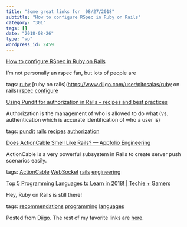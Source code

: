 ```yaml
---
title: "Some great links for  08/27/2018"
subtitle: "How to configure RSpec in Ruby on Rails"
category: "301"
tags: []
date: "2018-08-26"
type: "wp"
wordpress_id: 2459
---
```

[How to configure RSpec in Ruby on Rails](https://blog.eq8.eu/article/junior-developer-set-up-rails-with-rspec-factorybot-database-cleaner.html) 

I’m not personally an rspec fan, but lots of people are 

 tags: [ruby](https://www.diigo.com/user/pitosalas/ruby) [ruby on rails](https://www.diigo.com/user/pitosalas/ruby on rails) [rspec](https://www.diigo.com/user/pitosalas/rspec) [configure](https://www.diigo.com/user/pitosalas/configure)

 [Using Pundit for authorization in Rails – recipes and best practices](https://crypt.codemancers.com/posts/2018-07-29-leveraging-pundit/) 

Authorization is the management of who is allowed to do what (vs. authentication which is accurate identification of who a user is)

 tags: [pundit](https://www.diigo.com/user/pitosalas/pundit) [rails](https://www.diigo.com/user/pitosalas/rails) [recipes](https://www.diigo.com/user/pitosalas/recipes) [authorization](https://www.diigo.com/user/pitosalas/authorization)

 [Does ActionCable Smell Like Rails? — Appfolio Engineering](http://engineering.appfolio.com/appfolio-engineering/2018/8/6/does-actioncable-smell-like-rails) 

ActionCable is a very powerful subsystem in Rails to create server push scenarios easily. 

 tags: [ActionCable](https://www.diigo.com/user/pitosalas/ActionCable) [WebSocket](https://www.diigo.com/user/pitosalas/WebSocket) [rails](https://www.diigo.com/user/pitosalas/rails) [engineering](https://www.diigo.com/user/pitosalas/engineering)

 [Top 5 Programming Languages to Learn in 2018! | Techie + Gamers](https://techiegamers.com/top-5-programming-languages/) 

Hey, Ruby on Rails is still there!

 tags: [recommendations](https://www.diigo.com/user/pitosalas/recommendations) [programming](https://www.diigo.com/user/pitosalas/programming) [languages](https://www.diigo.com/user/pitosalas/languages)

Posted from [Diigo](https://www.diigo.com). The rest of my favorite links are [here](https://www.diigo.com/user/pitosalas).